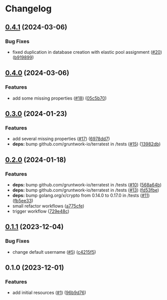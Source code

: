 # Changelog

## [0.4.1](https://github.com/CloudNationHQ/terraform-azure-sql/compare/v0.4.0...v0.4.1) (2024-03-06)


### Bug Fixes

* fixed duplication in database creation with elastic pool assignment ([#20](https://github.com/CloudNationHQ/terraform-azure-sql/issues/20)) ([b919899](https://github.com/CloudNationHQ/terraform-azure-sql/commit/b9198992cc4f315a709cb4f8d572f7463b9bf521))

## [0.4.0](https://github.com/CloudNationHQ/terraform-azure-sql/compare/v0.3.0...v0.4.0) (2024-03-06)


### Features

* add some missing properties ([#18](https://github.com/CloudNationHQ/terraform-azure-sql/issues/18)) ([05c5b70](https://github.com/CloudNationHQ/terraform-azure-sql/commit/05c5b708c7e76a3c48f5d7a2a72752b007b35830))

## [0.3.0](https://github.com/CloudNationHQ/terraform-azure-sql/compare/v0.2.0...v0.3.0) (2024-01-23)


### Features

* add several missing properties ([#17](https://github.com/CloudNationHQ/terraform-azure-sql/issues/17)) ([6978dd7](https://github.com/CloudNationHQ/terraform-azure-sql/commit/6978dd718ca632b6a3b3230b80598274d5113ac0))
* **deps:** bump github.com/gruntwork-io/terratest in /tests ([#15](https://github.com/CloudNationHQ/terraform-azure-sql/issues/15)) ([13982db](https://github.com/CloudNationHQ/terraform-azure-sql/commit/13982db8a757f4418b8c7db438142102d6ede026))

## [0.2.0](https://github.com/CloudNationHQ/terraform-azure-sql/compare/v0.1.1...v0.2.0) (2024-01-18)


### Features

* **deps:** bump github.com/gruntwork-io/terratest in /tests ([#10](https://github.com/CloudNationHQ/terraform-azure-sql/issues/10)) ([568a64b](https://github.com/CloudNationHQ/terraform-azure-sql/commit/568a64b97ff1f480693aabd5fccb0a64118e998b))
* **deps:** bump github.com/gruntwork-io/terratest in /tests ([#13](https://github.com/CloudNationHQ/terraform-azure-sql/issues/13)) ([fd53fbe](https://github.com/CloudNationHQ/terraform-azure-sql/commit/fd53fbe85abc925884143021a2da530d54991c92))
* **deps:** bump golang.org/x/crypto from 0.14.0 to 0.17.0 in /tests ([#11](https://github.com/CloudNationHQ/terraform-azure-sql/issues/11)) ([fb5ee33](https://github.com/CloudNationHQ/terraform-azure-sql/commit/fb5ee3365d7ce837074d589af377fc8c79b54d02))
* small refactor workflows ([a775cfe](https://github.com/CloudNationHQ/terraform-azure-sql/commit/a775cfec2749d2c4a7a049af452ba196049435a7))
* trigger workflow ([729e48c](https://github.com/CloudNationHQ/terraform-azure-sql/commit/729e48c3f17230b6a45fa0a4204e92eb299aa804))

## [0.1.1](https://github.com/CloudNationHQ/terraform-azure-sql/compare/v0.1.0...v0.1.1) (2023-12-04)


### Bug Fixes

* change default username ([#5](https://github.com/CloudNationHQ/terraform-azure-sql/issues/5)) ([c4215f5](https://github.com/CloudNationHQ/terraform-azure-sql/commit/c4215f5253b7f208971f9009f7a30f0aa21cd3b7))

## 0.1.0 (2023-12-01)


### Features

* add initial resources ([#1](https://github.com/CloudNationHQ/terraform-azure-sql/issues/1)) ([96b9d76](https://github.com/CloudNationHQ/terraform-azure-sql/commit/96b9d7679b06546da5bd44307d603268b25adb50))
